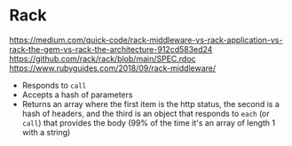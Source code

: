 # Rack

https://medium.com/quick-code/rack-middleware-vs-rack-application-vs-rack-the-gem-vs-rack-the-architecture-912cd583ed24
https://github.com/rack/rack/blob/main/SPEC.rdoc
https://www.rubyguides.com/2018/09/rack-middleware/


* Responds to `call`
* Accepts a hash of parameters
* Returns an array where the first item is the http status, the second is a hash of headers, and the third is an object that responds to `each` (or `call`) that provides the body (99% of the time it's an array of length 1 with a string)

